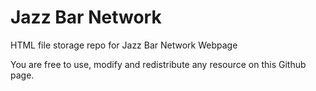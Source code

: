 # Jazz Bar Network
HTML file storage repo for Jazz Bar Network Webpage

You are free to use, modify and redistribute any resource on this Github page.
